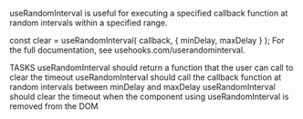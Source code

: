 useRandomInterval is useful for executing a specified callback function at random intervals within a specified range.

const clear = useRandomInterval(
  callback,
  { minDelay, maxDelay }
);
For the full documentation, see usehooks.com/userandominterval.

TASKS
useRandomInterval should return a function that the user can call to clear the timeout
useRandomInterval should call the callback function at random intervals between minDelay and maxDelay
useRandomInterval should clear the timeout when the component using useRandomInterval is removed from the DOM